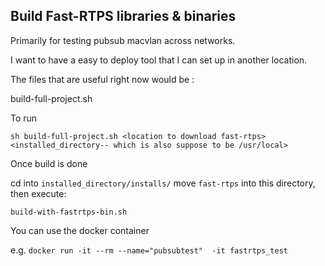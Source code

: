 ## Build Fast-RTPS libraries & binaries

Primarily for testing pubsub macvlan across networks.

I want to have a easy to deploy tool that I can set up in another location.

The files that are useful right now would be :

build-full-project.sh 

To run 

`sh build-full-project.sh <location to download fast-rtps> <installed_directory-- which is also suppose to be /usr/local>`



Once build is done

cd into `installed_directory/installs/`
move `fast-rtps` into this directory, then execute:

`build-with-fastrtps-bin.sh`

You can use the docker container 

e.g.
`docker run -it --rm --name="pubsubtest"  -it fastrtps_test`